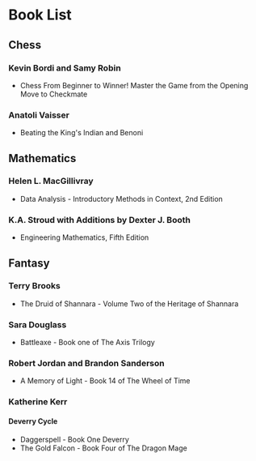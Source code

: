 # Book List

## Chess

### Kevin Bordi and Samy Robin

- Chess From Beginner to Winner! Master the Game from the Opening Move to Checkmate

### Anatoli Vaisser

- Beating the King's Indian and Benoni

## Mathematics

### Helen L. MacGillivray

- Data Analysis - Introductory Methods in Context, 2nd Edition

### K.A. Stroud with Additions by Dexter J. Booth

- Engineering Mathematics, Fifth Edition

## Fantasy

### Terry Brooks

- The Druid of Shannara - Volume Two of the Heritage of Shannara

### Sara Douglass

- Battleaxe - Book one of The Axis Trilogy

### Robert Jordan and Brandon Sanderson

- A Memory of Light - Book 14 of The Wheel of Time

### Katherine Kerr

#### Deverry Cycle

- Daggerspell - Book One Deverry
- The Gold Falcon - Book Four of The Dragon Mage
